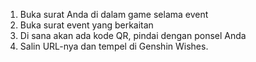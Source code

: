 1) Buka surat Anda di dalam game selama event
2) Buka surat event yang berkaitan
3) Di sana akan ada kode QR, pindai dengan ponsel Anda
4) Salin URL-nya dan tempel di Genshin Wishes.
